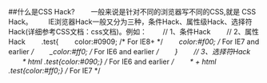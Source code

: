 ##什么是CSS Hack?
　　一般来说是针对不同的浏览器写不同的CSS,就是 CSS Hack。
　　IE浏览器Hack一般又分为三种，条件Hack、属性级Hack、选择符Hack(详细参考CSS文档：css文档)。例如：
　　// 1、条件Hack
　　// 2、属性Hack
　　.test{
　　color:#0909; /* For IE8+ */
　　*color:#f00; /* For IE7 and earlier */
　　_color:#ff0; /* For IE6 and earlier */
　　}
　　// 3、选择符Hack
　　* html .test{color:#090;} /* For IE6 and earlier */
　　* + html .test{color:#ff0;} /* For IE7 */
